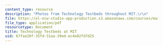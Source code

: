 ```yaml
---
content_type: resource
description: "Photos from Technology Testbeds throughout MIT.\r\n"
file: https://ol-ocw-studio-app-production.s3.amazonaws.com/courses/mas-966-digital-anthropology-spring-2003/67fae20f35fd31aa39edec4e02fd7d25_examplesatmit.pdf
file_type: application/pdf
resourcetype: Document
title: Technology Testbeds at MIT
uid: 67fae20f-35fd-31aa-39ed-ec4e02fd7d25
---
```

